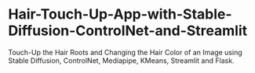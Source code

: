 # Hair-Touch-Up-App-with-Stable-Diffusion-ControlNet-and-Streamlit
Touch-Up the Hair Roots and Changing the Hair Color of an Image using Stable Diffusion, ControlNet, Mediapipe, KMeans, Streamlit and Flask.
